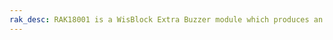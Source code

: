 ```yaml
---
rak_desc: RAK18001 is a WisBlock Extra Buzzer module which produces an audible sound using the MLT-5020 Buzzer
---
```


<rk-redirect to="/Product-Categories/WisBlock/RAK18001/Overview/" />